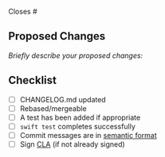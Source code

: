 Closes #

## Proposed Changes

_Briefly describe your proposed changes:_

## Checklist

- [ ] CHANGELOG.md updated
- [ ] Rebased/mergeable
- [ ] A test has been added if appropriate
- [ ] `swift test` completes successfully
- [ ] Commit messages are in [semantic format](https://seesparkbox.com/foundry/semantic_commit_messages)
- [ ] Sign [CLA](https://influxdata.com/community/cla/) (if not already signed)
